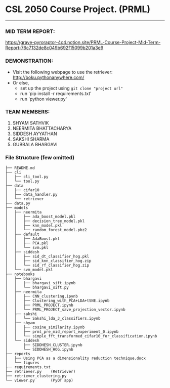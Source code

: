 # CSL 2050 Course Project. (PRML)
----------------------------------

### MID TERM REPORT:

https://grave-pyroraptor-4c4.notion.site/PRML-Course-Project-Mid-Term-Report-76c7132de8c049b692f15099b201a3e9

### DEMONSTRATION:

- Visit the following webpage to use the retriever: http://boku.pythonanywhere.com/
- Or else, 
    -  set up the project using `git clone "project url"`
    -  run 'pip install -r requirements.txt'
    -  run 'python viewer.py'

### TEAM MEMBERS:
1. SHYAM SATHVIK
2. NEERMITA BHATTACHARYA
3. SIDDESH AYYATHAN
4. SAKSHI SHARMA
5. GUBBALA BHARGAVI



### File Structure (few omitted)

```
├── README.md
├── cli
│   ├── cli_tool.py
│   └── tool.py
├── data
│   ├── cifar10
│   ├── data_handler.py
│   └── retriever
├── data.py
├── models
│   ├── neermita
│   │   ├── ada_boost_model.pkl
│   │   ├── decision_tree_model.pkl
│   │   ├── knn_model.pkl
│   │   └── random_forest_model.pbz2
│   ├── default
│   │   ├── AdaBoost.pkl
│   │   ├── PCA.pkl
│   │   └── svm.pkl
│   ├── siddesh
│   │   ├── sid_dt_classifier_hog.pkl
│   │   ├── sid_knn_classifier_hog.zip
│   │   └── sid_rf_classifier_hog.zip
│   └── svm_model.pkl
├── notebooks
│   ├── bhargavi
│   │   ├── bhargavi_sift.ipynb
│   │   └── bhargavi_sift.py
│   ├── neermita
│   │   ├── CNN_clustering.ipynb
│   │   ├── Clustering_with_PCA+LDA+tSNE.ipynb
│   │   ├── PRML_PROJECT.ipynb
│   │   └── PRML_PROJECT_save_projection_vector.ipynb
│   ├── sakshi
│   │   └── Sakshi_lda_3_classifiers.ipynb
│   ├── shyam
│   │   ├── cosine_similarity.ipynb
│   │   ├── prml_pre_mid_report_experiment_0.ipynb
│   │   └── simple_fft_transformed_cifar10_for_classification.ipynb
│   └── siddesh
│       ├── SIDDHESH_CLUSTER.ipynb
│       └── SIDDHESH_HOG.ipynb
├── reports
│   ├── Using PCA as a dimensionality reduction technique.docx
│   └── figures
├── requirements.txt
├── retriever.py    (Retriever)
├── retriever_clustering.py
└── viewer.py       (PyQT app)
```
